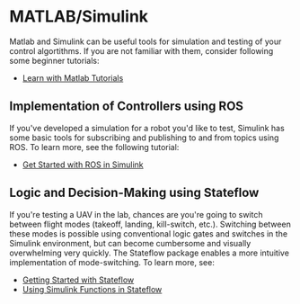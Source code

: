 # MATLAB/Simulink

Matlab and Simulink can be useful tools for simulation and testing of your control algortithms. If you are not familiar with them, consider following some beginner tutorials:

* [Learn with Matlab Tutorials](https://www.mathworks.com/support/learn-with-matlab-tutorials.html)

## Implementation of Controllers using ROS

If you've developed a simulation for a robot you'd like to test, Simulink has some basic tools for subscribing and publishing to and from topics using ROS. To learn more, see the following tutorial:

* [Get Started with ROS in Simulink](https://www.mathworks.com/help/robotics/examples/get-started-with-ros-in-simulink.html)

## Logic and Decision-Making using Stateflow

If you're testing a UAV in the lab, chances are you're going to switch between flight modes \(takeoff, landing, kill-switch, etc.\). Switching between these modes is possible using conventional logic gates and switches in the Simulink environment, but can become cumbersome and visually overwhelming very quickly. The Stateflow package enables a more intuitive implementation of mode-switching. To learn more, see:

* [Getting Started with Stateflow](https://www.youtube.com/watch?v=XpQ2osUE4v4)
* [Using Simulink Functions in Stateflow](https://www.mathworks.com/help/stateflow/examples/using-simulink-functions-in-stateflow.html)



